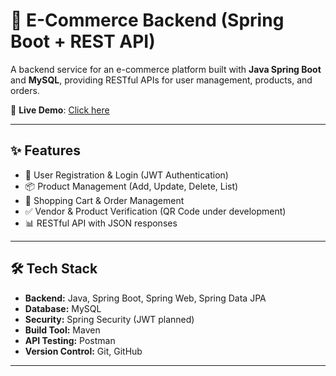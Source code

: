 # 🛒 E-Commerce Backend (Spring Boot + REST API)

A backend service for an e-commerce platform built with **Java Spring Boot** and **MySQL**, providing RESTful APIs for user management, products, and orders.  

🚀 **Live Demo**: [Click here](https://7d82ec8084de.ngrok-free.app/)  

---

## ✨ Features

- 🔑 User Registration & Login (JWT Authentication)  
- 📦 Product Management (Add, Update, Delete, List)  
- 🛒 Shopping Cart & Order Management  
- ✅ Vendor & Product Verification (QR Code under development)  
- 📊 RESTful API with JSON responses  

---

## 🛠️ Tech Stack

- **Backend:** Java, Spring Boot, Spring Web, Spring Data JPA  
- **Database:** MySQL  
- **Security:** Spring Security (JWT planned)  
- **Build Tool:** Maven  
- **API Testing:** Postman  
- **Version Control:** Git, GitHub  

---

